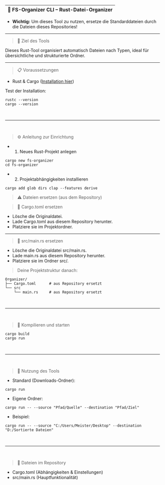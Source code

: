 |📌 FS-Organizer CLI – Rust-Datei-Organizer|
|---|

-  **Wichtig:** Um dieses Tool zu nutzen, ersetze die Standarddateien durch die Dateien dieses Repositories!

---

> 🚩 Ziel des Tools

Dieses Rust-Tool organisiert automatisch Dateien nach Typen, ideal für übersichtliche und strukturierte Ordner.

---

>📋 Voraussetzungen

- Rust & Cargo ([Installation hier](https://rustup.rs/))

Test der Installation:

```yarn
rustc --version
cargo --version
```

<br>

---

<br>

>⚙️ Anleitung zur Einrichtung
  - 1. Neues Rust-Projekt anlegen
   
```yarn
cargo new fs-organizer
cd fs-organizer
```

- 2. Projektabhängigkeiten installieren
 
```yarn
cargo add glob dirs clap --features derive
```

>⚠️ Dateien ersetzen (aus dem Repository)

>🔹 Cargo.toml ersetzen

- Lösche die Originaldatei.
- Lade Cargo.toml aus diesem Repository herunter.
- Platziere sie im Projektordner.

---

>🔹 src/main.rs ersetzen

- Lösche die Originaldatei src/main.rs.
- Lade main.rs aus diesem Repository herunter.
- Platziere sie im Ordner src/.

> Deine Projektstruktur danach:

```yarn
Organizer/
├── Cargo.toml      # aus Repository ersetzt
└── src
    └── main.rs     # aus Repository ersetzt
```

<br>

---

<br>

> 🚀 Kompilieren und starten

```yarn
cargo build
cargo run
```

<br>

---

<br>

> 📌 Nutzung des Tools
- Standard (Downloads-Ordner):

```yarn
cargo run
```

- Eigene Ordner:

```yarn
cargo run -- --source "Pfad/Quelle" --destination "Pfad/Ziel"
```

- Beispiel:

```yarn
cargo run -- --source "C:/Users/Meister/Desktop" --destination "D:/Sortierte Dateien"
```

<br>

---

<br>

> 📂 Dateien im Repository
- Cargo.toml (Abhängigkeiten & Einstellungen)
- src/main.rs (Hauptfunktionalität)
